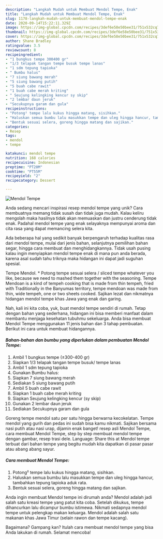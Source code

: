 ```yaml
---
description: "Langkah Mudah untuk Membuat Mendol Tempe, Enak"
title: "Langkah Mudah untuk Membuat Mendol Tempe, Enak"
slug: 1178-langkah-mudah-untuk-membuat-mendol-tempe-enak
date: 2020-09-14T15:22:11.329Z
image: https://img-global.cpcdn.com/recipes/3def6e58e50bee31/751x532cq70/mendol-tempe-foto-resep-utama.jpg
thumbnail: https://img-global.cpcdn.com/recipes/3def6e58e50bee31/751x532cq70/mendol-tempe-foto-resep-utama.jpg
cover: https://img-global.cpcdn.com/recipes/3def6e58e50bee31/751x532cq70/mendol-tempe-foto-resep-utama.jpg
author: Shane Bradley
ratingvalue: 3.5
reviewcount: 8
recipeingredient:
- "1 bungkus tempe 300400 gr"
- "1/3 telapak tangan tempe busuk tempe lanas"
- "1 sdm tepung tapioka"
- " Bumbu halus"
- "7 siung bawang merah"
- "5 siung bawang putih"
- "5 buah cabe rawit"
- "1 buah cabe merah kriting"
- " Seujung kelingking kencur sy skip"
- "2 lembar daun jeruk"
- "Secukupnya garam dan gula"
recipeinstructions:
- "Potong² tempe lalu kukus hingga matang, sisihkan."
- "Haluskan semua bumbu lalu masukkan tempe dan uleg hingga hancur, tambahkan tepung tapioka aduk rata."
- "Bentuk sesuai selera, goreng hingga matang dan sajikan."
categories:
- Resep
tags:
- mendol
- tempe

katakunci: mendol tempe 
nutrition: 168 calories
recipecuisine: Indonesian
preptime: "PT20M"
cooktime: "PT55M"
recipeyield: "2"
recipecategory: Dessert

---
```



![Mendol Tempe](https://img-global.cpcdn.com/recipes/3def6e58e50bee31/751x532cq70/mendol-tempe-foto-resep-utama.jpg)

Anda sedang mencari inspirasi resep mendol tempe yang unik? Cara membuatnya memang tidak susah dan tidak juga mudah. Kalau keliru mengolah maka hasilnya tidak akan memuaskan dan justru cenderung tidak enak. Padahal mendol tempe yang enak selayaknya mempunyai aroma dan cita rasa yang dapat memancing selera kita.

Ada beberapa hal yang sedikit banyak berpengaruh terhadap kualitas rasa dari mendol tempe, mulai dari jenis bahan, selanjutnya pemilihan bahan segar, hingga cara membuat dan menghidangkannya. Tidak usah pusing kalau ingin menyiapkan mendol tempe enak di mana pun anda berada, karena asal sudah tahu triknya maka hidangan ini dapat jadi suguhan spesial.

Tempe Mendol. * Potong tempe sesuai selera / sliced tempe whatever you like, because we need to mashed them together with the seasoning. Tempe Mendoan is a kind of tempeh cooking that is made from thin tempeh, fried with Traditionally in the Banyumas territory, tempe mendoan was made from thin, wide tempeh, one or two sheets cooked. Sajikan lezat dan nikmatnya hidangan mendol tempe khas Jawa yang enak dan garing.


Nah, kali ini kita coba, yuk, buat mendol tempe sendiri di rumah. Tetap dengan bahan yang sederhana, hidangan ini bisa memberi manfaat dalam membantu menjaga kesehatan tubuhmu sekeluarga. Anda bisa membuat Mendol Tempe menggunakan 11 jenis bahan dan 3 tahap pembuatan. Berikut ini cara untuk membuat hidangannya.

<!--inarticleads1-->

##### Bahan-bahan dan bumbu yang diperlukan dalam pembuatan Mendol Tempe:

1. Ambil 1 bungkus tempe (±300-400 gr)
1. Siapkan 1/3 telapak tangan tempe busuk/ tempe lanas
1. Ambil 1 sdm tepung tapioka
1. Gunakan  Bumbu halus:
1. Siapkan 7 siung bawang merah
1. Sediakan 5 siung bawang putih
1. Ambil 5 buah cabe rawit
1. Siapkan 1 buah cabe merah kriting
1. Siapkan  Seujung kelingking kencur (sy skip)
1. Gunakan 2 lembar daun jeruk
1. Sediakan Secukupnya garam dan gula


Goreng tempe mendol satu per satu hingga berwarna kecokelatan. Tempe mendol yang gurih dan pedas ini sudah bisa kamu nikmati. Sajikan bersama nasi putih atau nasi urap, dijamin enak banget! resep asli Mendol Tempe, cara membuat Mendol Tempe, step by step membuat mendol tempe dengan gambar, resep trasi dele. Language: Share this at Mendol tempe terbuat dari bahan tempe yang begitu mudah kita dapatkan di pasar pasar atau abang abang sayur. 

<!--inarticleads2-->

##### Cara membuat Mendol Tempe:

1. Potong² tempe lalu kukus hingga matang, sisihkan.
1. Haluskan semua bumbu lalu masukkan tempe dan uleg hingga hancur, tambahkan tepung tapioka aduk rata.
1. Bentuk sesuai selera, goreng hingga matang dan sajikan.


Anda ingin membuat Mendol tempe ini dirumah anda? Mendol adalah jadi salah satu kreasi tempe yang patut kita coba. Setelah dikukus, tempe dihancurkan lalu dicampur bumbu istimewa. Nikmati sedapnya mendol tempe untuk pelengkap makan keluarga. Mendol adalah salah satu makanan khas Jawa Timur (selain rawon dan tempe kacang). 

Bagaimana? Gampang kan? Itulah cara membuat mendol tempe yang bisa Anda lakukan di rumah. Selamat mencoba!
